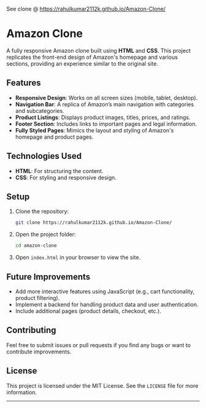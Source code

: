 
 See clone @ https://rahulkumar2112k.github.io/Amazon-Clone/

# Amazon Clone

A fully responsive Amazon clone built using **HTML** and **CSS**. This project replicates the front-end design of Amazon's homepage and various sections, providing an experience similar to the original site. 

## Features

- **Responsive Design**: Works on all screen sizes (mobile, tablet, desktop).
- **Navigation Bar**: A replica of Amazon’s main navigation with categories and subcategories.
- **Product Listings**: Displays product images, titles, prices, and ratings.
- **Footer Section**: Includes links to important pages and legal information.
- **Fully Styled Pages**: Mimics the layout and styling of Amazon's homepage and product pages.

## Technologies Used

- **HTML**: For structuring the content.
- **CSS**: For styling and responsive design.

## Setup

1. Clone the repository:

    ```bash
    git clone https://rahulkumar2112k.github.io/Amazon-Clone/
    ```

2. Open the project folder:

    ```bash
    cd amazon-clone
    ```

3. Open `index.html` in your browser to view the site.

## Future Improvements

- Add more interactive features using JavaScript (e.g., cart functionality, product filtering).
- Implement a backend for handling product data and user authentication.
- Include additional pages (product details, checkout, etc.).

## Contributing

Feel free to submit issues or pull requests if you find any bugs or want to contribute improvements.

## License

This project is licensed under the MIT License. See the `LICENSE` file for more information.

---



